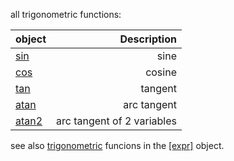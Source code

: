 all trigonometric functions:

|object |Description|
|:---|---:|
|[sin](../sin/index.html) |sine|
|[cos](../cos/index.html) |cosine|
|[tan](../tan/index.html) |tangent|
|[atan](../atan/index.html) |arc tangent|
|[atan2](../atan2/index.html)|arc tangent of 2 variables|

see also [trigonometric](../expr/index.html#trigonometric) funcions in the [[expr]](../expr/index.html) object.